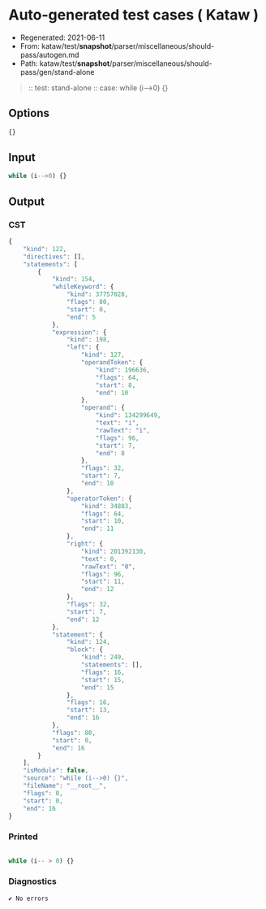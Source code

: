 # Auto-generated test cases ( Kataw )
- Regenerated: 2021-06-11
- From: kataw/test/__snapshot__/parser/miscellaneous/should-pass/autogen.md
- Path: kataw/test/__snapshot__/parser/miscellaneous/should-pass/gen/stand-alone
> :: test: stand-alone
> :: case: while (i-->0) {}
## Options

`````js
{}
`````
## Input

`````js
while (i-->0) {}
`````
## Output

### CST

```javascript
{
    "kind": 122,
    "directives": [],
    "statements": [
        {
            "kind": 154,
            "whileKeyword": {
                "kind": 37757028,
                "flags": 80,
                "start": 0,
                "end": 5
            },
            "expression": {
                "kind": 198,
                "left": {
                    "kind": 127,
                    "operandToken": {
                        "kind": 196636,
                        "flags": 64,
                        "start": 8,
                        "end": 10
                    },
                    "operand": {
                        "kind": 134299649,
                        "text": "i",
                        "rawText": "i",
                        "flags": 96,
                        "start": 7,
                        "end": 8
                    },
                    "flags": 32,
                    "start": 7,
                    "end": 10
                },
                "operatorToken": {
                    "kind": 34883,
                    "flags": 64,
                    "start": 10,
                    "end": 11
                },
                "right": {
                    "kind": 201392130,
                    "text": 0,
                    "rawText": "0",
                    "flags": 96,
                    "start": 11,
                    "end": 12
                },
                "flags": 32,
                "start": 7,
                "end": 12
            },
            "statement": {
                "kind": 124,
                "block": {
                    "kind": 249,
                    "statements": [],
                    "flags": 16,
                    "start": 15,
                    "end": 15
                },
                "flags": 16,
                "start": 13,
                "end": 16
            },
            "flags": 80,
            "start": 0,
            "end": 16
        }
    ],
    "isModule": false,
    "source": "while (i-->0) {}",
    "fileName": "__root__",
    "flags": 0,
    "start": 0,
    "end": 16
}
```

### Printed

```javascript

while (i-- > 0) {}
```

### Diagnostics

```javascript
✔ No errors
```

